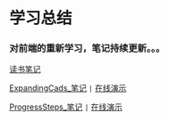 # 学习总结
### 对前端的重新学习，笔记持续更新。。。

[读书笔记](https://github.com/yixuxiMQ/notes/tree/main/book-note)

[ExpandingCads_笔记](https://github.com/yixuxiMQ/notes/blob/main/50days50projects/Expanding_Cads/note.md)  `|`  [在线演示](https://50projects50days.com/projects/expanding-cards/)

[ProgressSteps_笔记](https://github.com/yixuxiMQ/notes/blob/main/50days50projects/Progress_Steps/note.md)  `|`  [在线演示](https://50projects50days.com/projects/progress-steps/)
